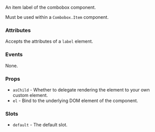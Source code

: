 An item label of the combobox component.

Must be used within a `Combobox.Item` component.

### Attributes

Accepts the attributes of a `label` element.

### Events

None.

### Props

- `asChild` - Whether to delegate rendering the element to your own custom element.
- `el` - Bind to the underlying DOM element of the component.

### Slots

- `default` - The default slot.

<!-- @include(./example.md) -->
